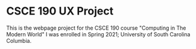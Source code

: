 # CSCE 190 UX Project
This is the webpage project for the CSCE 190 course "Computing in The Modern World" I was enrolled in Spring 2021; University of South Carolina Columbia.
